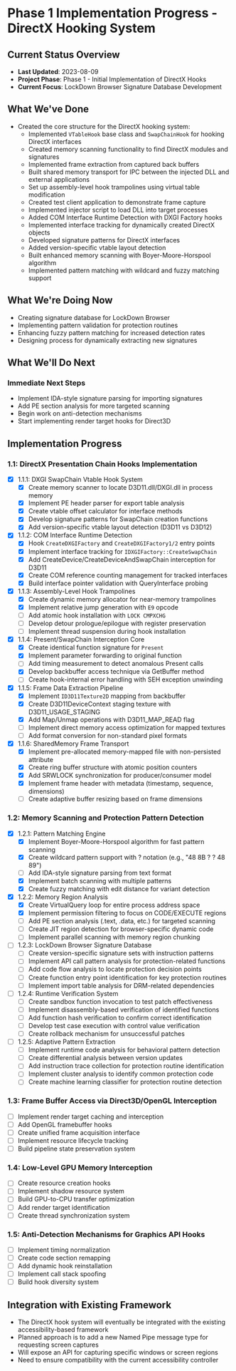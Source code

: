 # Phase 1 Implementation Progress - DirectX Hooking System

## Current Status Overview
- **Last Updated**: 2023-08-09
- **Project Phase**: Phase 1 - Initial Implementation of DirectX Hooks
- **Current Focus**: LockDown Browser Signature Database Development

## What We've Done
- Created the core structure for the DirectX hooking system:
  - Implemented `VTableHook` base class and `SwapChainHook` for hooking DirectX interfaces
  - Created memory scanning functionality to find DirectX modules and signatures
  - Implemented frame extraction from captured back buffers
  - Built shared memory transport for IPC between the injected DLL and external applications
  - Set up assembly-level hook trampolines using virtual table modification
  - Created test client application to demonstrate frame capture
  - Implemented injector script to load DLL into target processes
  - Added COM Interface Runtime Detection with DXGI Factory hooks
  - Implemented interface tracking for dynamically created DirectX objects
  - Developed signature patterns for DirectX interfaces
  - Added version-specific vtable layout detection
  - Built enhanced memory scanning with Boyer-Moore-Horspool algorithm
  - Implemented pattern matching with wildcard and fuzzy matching support

## What We're Doing Now
- Creating signature database for LockDown Browser
- Implementing pattern validation for protection routines
- Enhancing fuzzy pattern matching for increased detection rates
- Designing process for dynamically extracting new signatures

## What We'll Do Next
### Immediate Next Steps
- Implement IDA-style signature parsing for importing signatures
- Add PE section analysis for more targeted scanning
- Begin work on anti-detection mechanisms
- Start implementing render target hooks for Direct3D

## Implementation Progress

### 1.1: DirectX Presentation Chain Hooks Implementation
- [x] 1.1.1: DXGI SwapChain Vtable Hook System
  - [x] Create memory scanner to locate D3D11.dll/DXGI.dll in process memory
  - [x] Implement PE header parser for export table analysis
  - [x] Create vtable offset calculator for interface methods
  - [x] Develop signature patterns for SwapChain creation functions
  - [x] Add version-specific vtable layout detection (D3D11 vs D3D12)
- [x] 1.1.2: COM Interface Runtime Detection
  - [x] Hook `CreateDXGIFactory` and `CreateDXGIFactory1/2` entry points
  - [x] Implement interface tracking for `IDXGIFactory::CreateSwapChain`
  - [x] Add CreateDevice/CreateDeviceAndSwapChain interception for D3D11
  - [x] Create COM reference counting management for tracked interfaces
  - [x] Build interface pointer validation with QueryInterface probing
- [x] 1.1.3: Assembly-Level Hook Trampolines
  - [x] Create dynamic memory allocator for near-memory trampolines
  - [x] Implement relative jump generation with `E9` opcode
  - [ ] Add atomic hook installation with `LOCK CMPXCHG`
  - [ ] Develop detour prologue/epilogue with register preservation
  - [ ] Implement thread suspension during hook installation
- [x] 1.1.4: Present/SwapChain Interception Core
  - [x] Create identical function signature for `Present`
  - [x] Implement parameter forwarding to original function
  - [ ] Add timing measurement to detect anomalous Present calls
  - [x] Develop backbuffer access technique via GetBuffer method
  - [ ] Create hook-internal error handling with SEH exception unwinding
- [x] 1.1.5: Frame Data Extraction Pipeline
  - [x] Implement `ID3D11Texture2D` mapping from backbuffer
  - [x] Create D3D11DeviceContext staging texture with D3D11_USAGE_STAGING
  - [x] Add Map/Unmap operations with D3D11_MAP_READ flag
  - [ ] Implement direct memory access optimization for mapped textures
  - [ ] Add format conversion for non-standard pixel formats
- [x] 1.1.6: SharedMemory Frame Transport
  - [x] Implement pre-allocated memory-mapped file with non-persisted attribute
  - [x] Create ring buffer structure with atomic position counters
  - [x] Add SRWLOCK synchronization for producer/consumer model
  - [x] Implement frame header with metadata (timestamp, sequence, dimensions)
  - [ ] Create adaptive buffer resizing based on frame dimensions

### 1.2: Memory Scanning and Protection Pattern Detection
- [x] 1.2.1: Pattern Matching Engine
  - [x] Implement Boyer-Moore-Horspool algorithm for fast pattern scanning
  - [x] Create wildcard pattern support with ? notation (e.g., "48 8B ? ? 48 89")
  - [ ] Add IDA-style signature parsing from text format
  - [x] Implement batch scanning with multiple patterns
  - [x] Create fuzzy matching with edit distance for variant detection
- [x] 1.2.2: Memory Region Analysis
  - [x] Create VirtualQuery loop for entire process address space
  - [x] Implement permission filtering to focus on CODE/EXECUTE regions
  - [ ] Add PE section analysis (.text, .data, etc.) for targeted scanning
  - [ ] Create JIT region detection for browser-specific dynamic code
  - [ ] Implement parallel scanning with memory region chunking
- [ ] 1.2.3: LockDown Browser Signature Database
  - [ ] Create version-specific signature sets with instruction patterns
  - [ ] Implement API call pattern analysis for protection-related functions
  - [ ] Add code flow analysis to locate protection decision points
  - [ ] Create function entry point identification for key protection routines
  - [ ] Implement import table analysis for DRM-related dependencies
- [ ] 1.2.4: Runtime Verification System
  - [ ] Create sandbox function invocation to test patch effectiveness
  - [ ] Implement disassembly-based verification of identified functions
  - [ ] Add function hash verification to confirm correct identification
  - [ ] Develop test case execution with control value verification
  - [ ] Create rollback mechanism for unsuccessful patches
- [ ] 1.2.5: Adaptive Pattern Extraction
  - [ ] Implement runtime code analysis for behavioral pattern detection
  - [ ] Create differential analysis between version updates
  - [ ] Add instruction trace collection for protection routine identification
  - [ ] Implement cluster analysis to identify common protection code
  - [ ] Create machine learning classifier for protection routine detection

### 1.3: Frame Buffer Access via Direct3D/OpenGL Interception
- [ ] Implement render target caching and interception
- [ ] Add OpenGL framebuffer hooks
- [ ] Create unified frame acquisition interface
- [ ] Implement resource lifecycle tracking
- [ ] Build pipeline state preservation system

### 1.4: Low-Level GPU Memory Interception
- [ ] Create resource creation hooks
- [ ] Implement shadow resource system
- [ ] Build GPU-to-CPU transfer optimization
- [ ] Add render target identification
- [ ] Create thread synchronization system

### 1.5: Anti-Detection Mechanisms for Graphics API Hooks
- [ ] Implement timing normalization
- [ ] Create code section remapping
- [ ] Add dynamic hook reinstallation
- [ ] Implement call stack spoofing
- [ ] Build hook diversity system

## Integration with Existing Framework
- The DirectX hook system will eventually be integrated with the existing accessibility-based framework
- Planned approach is to add a new Named Pipe message type for requesting screen captures
- Will expose an API for capturing specific windows or screen regions
- Need to ensure compatibility with the current accessibility controller 